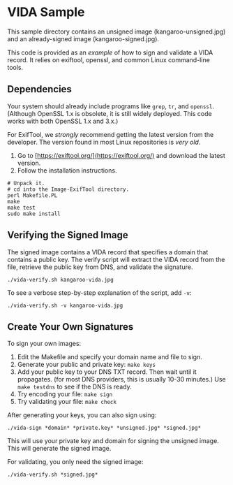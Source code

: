 # VIDA Sample
This sample directory contains an unsigned image (kangaroo-unsigned.jpg) and an already-signed image (kangaroo-signed.jpg).

This code is provided as an *example* of how to sign and validate a VIDA record. It relies on exiftool, openssl, and common Linux command-line tools.

## Dependencies
Your system should already include programs like `grep`, `tr`, and `openssl`. (Although OpenSSL 1.x is obsolete, it is still widely deployed. This code works with both OpenSSL 1.x and 3.x.)

For ExifTool, we *strongly* recommend getting the latest version from the developer. The version found in most Linux repositories is *very old*.
1. Go to [https://exiftool.org/](https://exiftool.org/) and download the latest version.
2. Follow the installation instructions.
```
# Unpack it.
# cd into the Image-ExifTool directory.
perl Makefile.PL
make
make test
sudo make install
```

## Verifying the Signed Image
The signed image contains a VIDA record that specifies a domain that contains a public key.  The verify script will extract the VIDA record from the file, retrieve the public key from DNS, and validate the signature.
```
./vida-verify.sh kangaroo-vida.jpg
```
To see a verbose step-by-step explanation of the script, add `-v`:
```
./vida-verify.sh -v kangaroo-vida.jpg
```

## Create Your Own Signatures
To sign your own images:
1. Edit the Makefile and specify your domain name and file to sign.
2. Generate your public and private key: `make keys`
3. Add your public key to your DNS TXT record. Then wait until it propagates. (for most DNS providers, this is usually 10-30 minutes.)  Use `make testdns` to see if the DNS is ready.
4. Try encoding your file: `make sign`
5. Try validating your file: `make check`

After generating your keys, you can also sign using:
```
./vida-sign *domain* *private.key* *unsigned.jpg* *signed.jpg*
```
This will use your private key and domain for signing the unsigned image. This will generate the signed image.

For validating, you only need the signed image:
```
./vida-verify.sh *signed.jpg*
```
